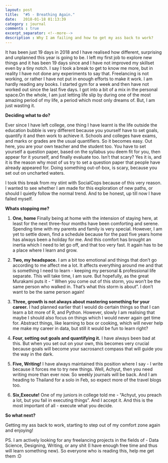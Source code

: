 ```yaml
---
layout: post
title:  "#5 - Breathing Again."
date:   2018-01-18 01:13:39
category : journal
comments : true
excerpt_separator: <!--more-->
description : Why I am failing and how to get my ass back to work?
---
```

It has been just 19 days in 2018 and I have realised how different, surprising and unplanned this year is going to be. I left my first job to explore new things and it has been 19 days since and I have not improved my skillset even by a tiny notch. I say I took a break to get to know me more, but in reality I have not done any experiments to say that. Freelancing is not working, or rather I have not put in enough efforts to make it work. I am hardly reading any books. I started gym for a week and then have not worked out since the last five days. I got into a bit of a mix in the personal space.On the whole, I am just letting life slip by during one of the most amazing period of my life, a period which most only dreams of. But, I am just wasting it.

<!--more-->

__Deciding what to do?__

Ever since I have left college, one thing I have learnt is the life outside the education bubble is very different because you yourself have to set goals, quantify it and then work to achieve it. Schools and colleges have exams, and marks or grades are the usual quantifiers. So it becomes easy. Out here, you are your own teacher and the student too. You have to set yourself a question paper, based on the syllabus you deem fit for you, then appear for it yourself, and finally evaluate too. Isn’t that scary? Yes it is, and it is the reason why most of us try to set a question paper that people have already appeared for. Doing something out-of-box, is scary, because you set out on uncharted waters.

I took this break from my stint with SocialCops because of this very reason. I wanted to see whether I am made for this exploration of new paths, or should I quietly follow the normal trend. And to be honest, up till now I have failed myself.

__Whats stopping me?__

1. __One, home__
Finally being at home with the intension of staying here, at least for the next three-four months have been comforting and serene. Spending time with my parents and family is very special. However, I am yet to settle down, find a schedule because for the past five years home has always been a holiday for me. And this comfort has brought an inertia which I need to let go off, and that too very fast. It again has to be a place where I learn and grow.


2. __Two, my headspace.__
I am a bit too emotional and things that don’t go according to me affect me a lot. It affects everything around me and that is something I need to learn - keeping my personal & professional life separate. This will take time, I am sure. But hopefully, as the great Murakami puts it - “ When you come out of this storm, you won’t be the same person who walked in. That’s what this storm is about”. I don’t want to be the same person again!


3. __Three, growth is not always about mastering something for your career.__
I had planned earlier that I would do certain things so that I can learn a bit more of R, and Python. However, slowly I am realising that maybe I should also focus on things which I would never again get time for. Abstract things, like learning to box or cooking, which will never help me make my career in data, but still it would be fun to learn right?


4. __Four, setting out goals and quantifying it.__
I have always been bad at this. But when you set out on your own, this becomes very crucial because goals will become your sacrosanct compass that will guide you the way in the dark.


5. __Five, Writing!__
I have always maintained this position where I say - I write because it forces me to try new things. Well, Achyut, then you need writing more than ever now. So weekly journals will be back. And I am heading to Thailand for a solo in Feb, so expect more of the travel blogs too.

6. __Six,Execute!__
One of my juniors in college told me - “Achyut, you preach a lot, but you fail in executing things”. And I accept it. And this is the most important of all - execute what you decide.



__So what next?__

Getting my ass back to work, starting to step out of my comfort zone again and enjoying!


PS. I am actively looking for any freelancing projects in the fields of - Data Science, Designing, Writing, or any shit (I have enough free time and thus will learn something new). So everyone who is reading this, help me get them :D
